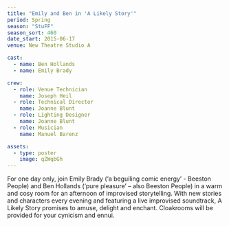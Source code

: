 ```yaml
---
title: "Emily and Ben in 'A Likely Story'"
period: Spring
season: "StuFF"
season_sort: 460
date_start: 2015-06-17
venue: New Theatre Studio A

cast:
  - name: Ben Hollands
  - name: Emily Brady

crew:
  - role: Venue Technician
    name: Joseph Heil
  - role: Technical Director
    name: Joanne Blunt
  - role: Lighting Designer
    name: Joanne Blunt
  - role: Musician
    name: Manuel Barenz

assets:
  - type: poster
    image: qZWqbGh
---
```


For one day only, join Emily Brady (‘a beguiling comic energy’ - Beeston People) and Ben Hollands (‘pure pleasure’ – also Beeston People) in a warm and cosy room for an afternoon of improvised storytelling. With new stories and characters every evening and featuring a live improvised soundtrack, A Likely Story promises to amuse, delight and enchant. Cloakrooms will be provided for your cynicism and ennui.
